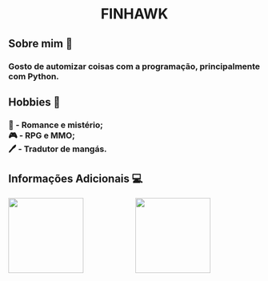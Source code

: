 
<h1 align="center">FINHAWK</h1>

<h2>Sobre mim 📑</h2>
<h3>Gosto de automizar coisas com a programação, principalmente com Python.</h3>

<h2>Hobbies 🎲</h2>
<h3>📘 - Romance e mistério; </br>
🎮 - RPG e MMO; </br>
🖊️ - Tradutor de mangás.
</h3>

<h2>Informações Adicionais 💻</h2>

<div align = 'center'>
  <img align="left" float = 'left' height = '150px' src="https://github-readme-stats.vercel.app/api/top-langs/?username=F1NH4WK&theme=midnight-purple"></img>
  <img  height = '150px' src = 'https://github-readme-stats.vercel.app/api?username=F1NH4WK&theme=midnight-purple'></img>
</div>
